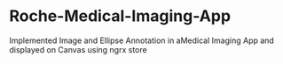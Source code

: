 # Roche-Medical-Imaging-App
Implemented Image and Ellipse Annotation in aMedical Imaging App and displayed on Canvas using ngrx store
